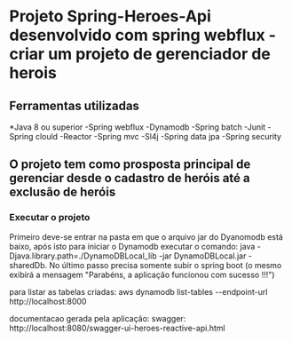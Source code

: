 # Projeto Spring-Heroes-Api desenvolvido com spring webflux - criar um projeto de gerenciador de herois

## Ferramentas utilizadas

*Java 8 ou superior
  -Spring webflux 
  -Dynamodb
  -Spring batch
  -Junit
  -Spring clould
  -Reactor
  -Spring mvc
  -Sl4j
  -Spring data jpa
  -Spring security



## O projeto tem como prosposta principal de gerenciar desde o cadastro de heróis até a exclusão de heróis

### Executar o projeto
Primeiro deve-se entrar na pasta em que o arquivo jar do Dyanomodb está baixo, após isto para iniciar o Dynamodb executar o comando: 
java -Djava.library.path=./DynamoDBLocal_lib -jar DynamoDBLocal.jar -sharedDb. 
No último passo precisa somente subir o spring boot (o mesmo exibirá a mensagem "Parabéns, a aplicação funcionou com sucesso !!!")

para listar as tabelas criadas: aws dynamodb list-tables --endpoint-url http://localhost:8000

documentacao gerada pela aplicação: swagger: http://localhost:8080/swagger-ui-heroes-reactive-api.html

